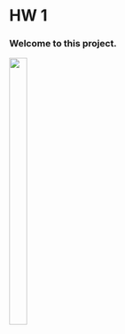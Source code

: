 # HW 1

### Welcome to this project. 

<img src="https://user-images.githubusercontent.com/63793311/187994798-e8d2fed7-9ce9-49fe-bb24-bba43bbf8b94.jpg" width=25% height=35%>
